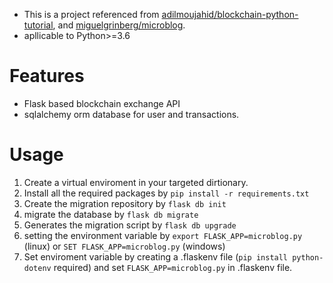 - This is a project referenced from [adilmoujahid/blockchain-python-tutorial](https://github.com/adilmoujahid/blockchain-python-tutorial), and [miguelgrinberg/microblog](https://github.com/adilmoujahid/blockchain-python-tutorial).
- apllicable to Python>=3.6
# Features
- Flask based blockchain exchange API
- sqlalchemy orm database for user and transactions.

# Usage
1. Create a virtual enviroment in your targeted dirtionary.
2. Install all the required packages by `pip install -r requirements.txt`
3. Create the migration repository by `flask db init`
4. migrate the database by `flask db migrate`
5. Generates the migration script by `flask db upgrade`
6. setting the environment variable by `export FLASK_APP=microblog.py` (linux) or `SET FLASK_APP=microblog.py` (windows)
7. Set enviroment variable by creating a .flaskenv file (`pip install python-dotenv` required) and set `FLASK_APP=microblog.py` in .flaskenv file. 
